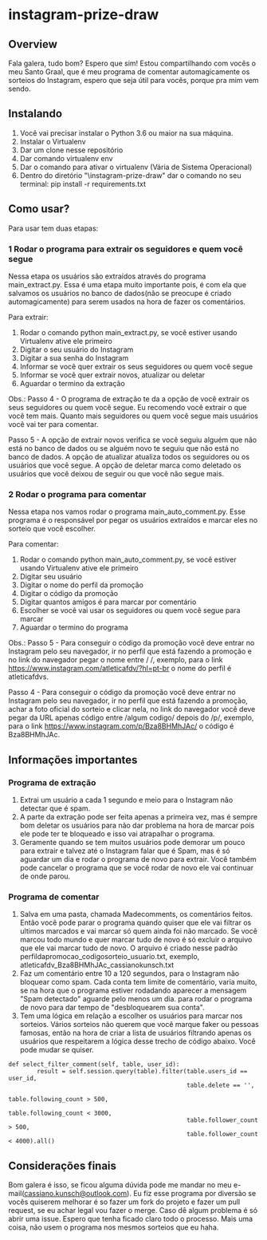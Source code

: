 # instagram-prize-draw

## Overview
Fala galera, tudo bom? Espero que sim! Estou compartilhando com vocês o meu Santo Graal, 
que é meu programa de comentar automagicamente os sorteios do Instagram, espero que seja
útil para vocês, porque pra mim vem sendo.

## Instalando
1. Você vai precisar instalar o Python 3.6 ou maior na sua máquina.
2. Instalar o Virtualenv
3. Dar um clone nesse repositório
4. Dar comando virtualenv env
6. Dar o comando para ativar o virtualenv (Vária de Sistema Operacional)
5. Dentro do diretório "\instagram-prize-draw" dar o comando no seu terminal: pip install -r requirements.txt

## Como usar?

Para usar tem duas etapas:
### 1 Rodar o programa para extrair os seguidores e quem você segue

Nessa etapa os usuários são extraídos através do programa main_extract.py. Essa é uma etapa muito importante pois, é com 
ela que salvamos os usuários no banco de dados(não se preocupe é criado automagicamente) para serem usados na hora de fazer
os comentários.

Para extrair:
1. Rodar o comando python main_extract.py, se você estiver usando Virtualenv ative ele primeiro
2. Digitar o seu usuário do Instagram
3. Digitar a sua senha do Instagram
4. Informar se você quer extrair os seus seguidores ou quem você segue
5. Informar se você quer extrair novos, atualizar ou deletar
6. Aguardar o termino da extração

Obs.:
Passo 4 - O programa de extração te da a opção de você extrair os seus seguidores ou quem você segue. Eu recomendo você extrair o que você tem mais. Quanto mais seguidores ou quem você segue mais usuários você vai ter para comentar.

Passo 5 - A opção de extrair novos verifica se você seguiu alguém que não está no banco de dados ou se alguém novo
te seguiu que não está no banco de dados. A opção de atualizar atualiza todos os seguidores ou os usuários que você segue.
A opção de deletar marca como deletado os usuários que você deixou de seguir ou que vocẽ não segue mais.

### 2 Rodar o programa para comentar

Nessa etapa nos vamos rodar o programa main_auto_comment.py. Esse programa é o responsável por pegar os usuários extraídos e marcar eles no
sorteio que você escolher.

Para comentar:

1. Rodar o comando python main_auto_comment.py, se você estiver usando Virtualenv ative ele primeiro
2. Digitar seu usuário
3. Digitar o nome do perfil da promoção
4. Digitar o código da promoção
5. Digitar quantos amigos é para marcar por comentário
6. Escolher se você vai usar os seguidores ou quem você segue para marcar
7. Aguardar o termino do programa

Obs.:
Passo 5 - Para conseguir o código da promoção você deve entrar no Instagram pelo seu navegador, ir no perfil que está fazendo a promoção e no link do navegador pegar o nome entre / /, exemplo, para o link https://www.instagram.com/atleticafdv/?hl=pt-br o nome do perfil é atleticafdvs.

Passo 4 - Para conseguir o código da promoção você deve entrar no Instagram pelo seu navegador, ir no perfil que está fazendo a promoção, achar a foto oficial do sorteio e clicar nela, no link do navegador você deve pegar da URL apenas código entre /algum codigo/ depois do /p/, exemplo, para o link https://www.instagram.com/p/Bza8BHMhJAc/ o código é Bza8BHMhJAc.

## Informações importantes

### Programa de extração
1. Extrai um usuário a cada 1 segundo e meio para o Instagram não detectar que é spam.
2. A parte da extração pode ser feita apenas a primeira vez, mas é sempre bom deletar os usuários para não dar problema na hora de marcar pois ele pode ter te bloqueado e isso vai atrapalhar o programa.
3. Geramente quando se tem muitos usuários pode demorar um pouco para extrair e talvez até o Instagram falar que é Spam, mas é só aguardar um dia e rodar o programa de novo para extrair. Você também pode cancelar o programa que se você rodar de novo ele vai continuar de onde parou.

### Programa de comentar
1. Salva em uma pasta, chamada Madecomments, os comentários feitos. Então você pode parar o programa quando quiser que ele vai filtrar os ultimos marcados e vai marcar só quem ainda foi não marcado. Se vocẽ marcou todo mundo e quer marcar tudo de novo é só excluir o arquivo que ele vai marcar tudo de novo. O arquivo é criado nesse padrão perfildapromocao_codigosorteio_usuario.txt, exemplo, atleticafdv_Bza8BHMhJAc_cassianokunsch.txt
2. Faz um comentário entre 10 a 120 segundos, para o Instagram não bloquear como spam. Cada conta tem limite de comentário, varia muito, se na hora que o programa estiver rodadando aparecer a mensagem "Spam detectado" aguarde pelo menos um dia.
para rodar o programa de novo para dar tempo de "desbloquearem sua conta".
3. Tem uma lógica em relação a escolher os usuários para marcar nos sorteios. Vários sorteios
não querem que você marque faker ou pessoas famosas, então na hora de criar a lista de usuários filtrando 
apenas os usuários que respeitarem a lógica desse trecho de código abaixo. Você pode mudar se quiser.

```
def select_filter_comment(self, table, user_id):
        result = self.session.query(table).filter(table.users_id == user_id,
                                                  table.delete == '',
                                                  table.following_count > 500,
                                                  table.following_count < 3000,
                                                  table.follower_count > 500,
                                                  table.follower_count < 4000).all()
```


## Considerações finais

Bom galera é isso, se ficou alguma dúvida pode me mandar no meu e-mail(cassiano.kunsch@outlook.com). Eu fiz esse programa por diversão se vocês quiserem melhorar é so fazer um fork do projeto e fazer um pull request, se eu achar legal vou fazer o merge. Caso dê algum problema é só abrir uma issue. Espero que tenha ficado claro todo o processo. Mais uma coisa, não usem o programa nos mesmos sorteios que eu haha.
